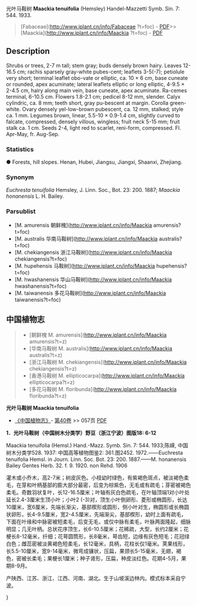 光叶马鞍树 **Maackia tenuifolia** (Hemsley) Handel-Mazzetti Symb. Sin. 7: 544. 1933.

> [Fabaceae](http://www.iplant.cn/info/Fabaceae ?t=foc) - [PDF](http://iplant.cn/foc/pdf/Fabaceae.pdf)>>[Maackia](http://www.iplant.cn/info/Maackia ?t=foc) - [PDF](http://www.iplant.cn/foc/pdf/Maackia.pdf)

## Description

Shrubs or trees, 2-7 m tall; stem gray; buds densely brown hairy. Leaves 12-16.5 cm; rachis sparsely gray-white pubes-cent; leaflets 3-5(-7); petiolule very short; terminal leaflet obo-vate or elliptic, ca. 10 × 6 cm, base cuneate or rounded, apex acuminate; lateral leaflets elliptic or long elliptic, 4-9.5 × 2-4.5 cm, hairy along main vein, base cuneate, apex acuminate. Ra-cemes terminal, 6-10.5 cm. Flowers 1.8-2.1 cm; pedicel 8-12 mm, slender. Calyx cylindric, ca. 8 mm; teeth short, gray pu-bescent at margin. Corolla green-white. Ovary densely yel-low-brown pubescent, ca. 12 mm, stalked; style ca. 1 mm. Legumes brown, linear, 5.5-10 × 0.9-1.4 cm, slightly curved to falcate, compressed, densely villous, wingless; fruit neck 5-15 mm; fruit stalk ca. 1 cm. Seeds 2-4, light red to scarlet, reni-form, compressed. Fl. Apr-May, fr. Aug-Sep.

### Statistics
● Forests, hill slopes. Henan, Hubei, Jiangsu, Jiangxi, Shaanxi, Zhejiang.

### Synonym
*Euchresta tenuifolia* Hemsley, J. Linn. Soc., Bot. 23: 200. 1887; *Maackia honanensis* L. H. Bailey.

### Parsublist

* [M.  amurensis  朝鲜槐](http://www.iplant.cn/info/Maackia amurensis?t=foc)
* [M.  australis  华南马鞍树](http://www.iplant.cn/info/Maackia australis?t=foc)
* [M.  chekiangensis  浙江马鞍树](http://www.iplant.cn/info/Maackia chekiangensis?t=foc)
* [M.  hupehensis  马鞍树](http://www.iplant.cn/info/Maackia hupehensis?t=foc)
* [M.  hwashanensis  华山马鞍树](http://www.iplant.cn/info/Maackia hwashanensis?t=foc)
* [M.  taiwanensis  多花马鞍树](http://www.iplant.cn/info/Maackia taiwanensis?t=foc)

## 中国植物志

> * [朝鲜槐  M.  amurensis](http://www.iplant.cn/info/Maackia amurensis?t=z)
> * [华南马鞍树  M.  australis](http://www.iplant.cn/info/Maackia australis?t=z)
> * [浙江马鞍树  M.  chekiangensis](http://www.iplant.cn/info/Maackia chekiangensis?t=z)
> * [香港马鞍树  M.  ellipticocarpa](http://www.iplant.cn/info/Maackia ellipticocarpa?t=z)
> * [多花马鞍树  M.  floribunda](http://www.iplant.cn/info/Maackia floribunda?t=z)

**光叶马鞍树 Maackia tenuifolia**

* [《中国植物志》](http://www.iplant.cn/frps)- [第40卷](http://www.iplant.cn/frps/vol/40) >> 057页 [PDF](http://www.iplant.cn/frps/pdf/40/057.PDF)

**1．光叶马鞍树（中国树木分类学）野豆（浙江宁波）图版18: 6-12**

Maackia tenuifolia (Hemsl.) Hand.-Mazz. Symb. Sin. 7: 544. 1933;陈嵘, 中国树木分类学528. 1937: 中国高等植物图鉴2: 361.图2452. 1972.——Euchresta tenuifolia Hemsl. in Journ. Linn. Soc. Bot. 23: 200. 1887.——M. honanensis Bailey Gentes Herb. 32. f. 9. 1920. non Rehd. 1906

灌木或小乔木，高2-7米；树皮灰色。小枝幼时绿色，有紫褐色斑点，被淡褐色柔毛，在芽和叶柄基部的膨大部分最密，后变为棕紫色，无毛或有疏毛；芽密被褐色柔毛。奇数羽状复叶，长12-16.5厘米；叶轴有灰白色疏毛，在叶轴顶端1对小叶处延长2.4-3厘米生顶小叶；小叶2 (-3)对，顶生小叶倒卵形、菱形或椭圆形，长达10厘米，宽6厘米，先端长渐尖，基部楔形或圆形，侧小叶对生，椭圆形或长椭圆状卵形，长4-9.5厘米，宽2-4.5厘米，先端渐尖，基部楔形，幼时上面有疏毛，下面在叶缘和中脉密被短柔毛，后变无毛，或仅中脉有柔毛，叶脉两面隆起，细脉明显；几无叶柄。总状花序顶生，长6-10.5厘米；花稀疏，大型，长约2厘米；花梗长8-12毫米，纤细；花萼圆筒形，长8毫米，萼齿短，边缘有灰色短毛；花冠绿白色；雌蕊密被淡黄褐色短柔毛，长12毫米，具柄，花柱长仅1毫米。荚果线形，长5.5-10厘米，宽9-14毫米，微弯成镰状，压扁，果颈长5-15毫米，无翅，褐色，密被长柔毛；果梗长1厘米；种子肾形，压扁，种皮淡红色。花期4-5月，果期8-9月。

产陕西、江苏、浙江、江西、河南、湖北。生于山坡溪边林内。模式标本采自宁波。

}